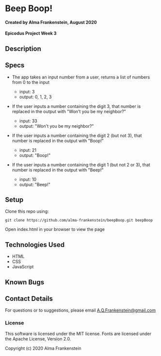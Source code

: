 # Beep Boop!

#### Created by Alma Frankenstein, August 2020
#### Epicodus Project Week 3

## Description

## Specs
* The app takes an input number from a user, returns a list of numbers from 0 to
the input
  * input: 3
  * output: 0, 1, 2, 3

* If the user inputs a number containing the digit 3, that number is replaced in the output with "Won't you be my neighbor?"
  * input: 33
  * output: "Won't you be my neighbor?"

* If the user inputs a number containing the digit 2 (but not 3), that number is replaced in the output with "Boop!"
  * input: 21
  * output: "Boop!"

* If the user inputs a number containing the digit 1 (but not 2 or 3), that number is replaced in the output with "Beep!"
  * input: 10
  * output: "Beep!"

## Setup

Clone this repo using:

```git clone https://github.com/alma-frankenstein/beepBoop.git beepBoop```

Open index.html in your browser to view the page

## Technologies Used

* HTML
* CSS
* JavaScript

## Known Bugs

## Contact Details

For questions or to suggestions, please email A.Q.Frankenstein@gmail.com

### License

This software is licensed under the MIT license.
Fonts are licensed under the Apache License, Version 2.0.

Copyright (c) 2020 Alma Frankenstein